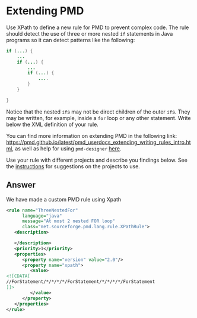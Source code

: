 # Extending PMD

Use XPath to define a new rule for PMD to prevent complex code. The rule should detect the use of three or more nested `if` statements in Java programs so it can detect patterns like the following:

```Java
if (...) {
    ...
    if (...) {
        ...
        if (...) {
            ....
        }
    }

}
```
Notice that the nested `if`s may not be direct children of the outer `if`s. They may be written, for example, inside a `for` loop or any other statement.
Write below the XML definition of your rule.

You can find more information on extending PMD in the following link: https://pmd.github.io/latest/pmd_userdocs_extending_writing_rules_intro.html, as well as help for using `pmd-designer` [here](https://github.com/selabs-ur1/VV-TP2/blob/master/exercises/designer-help.md).

Use your rule with different projects and describe you findings below. See the [instructions](../sujet.md) for suggestions on the projects to use.

## Answer

We have made a custom PMD rule using Xpath
```xml
<rule name="ThreeNestedFor"
      language="java"
      message="At most 2 nested FOR loop"
      class="net.sourceforge.pmd.lang.rule.XPathRule">
   <description>

   </description>
   <priority>1</priority>
   <properties>
      <property name="version" value="2.0"/>
      <property name="xpath">
         <value>
<![CDATA[
//ForStatement/*/*/*/*/ForStatement/*/*/*/*/ForStatement
]]>
         </value>
      </property>
   </properties>
</rule>

```
